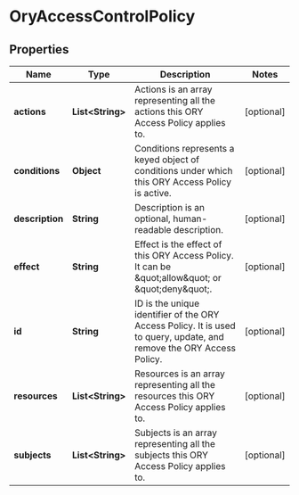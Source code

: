 

# OryAccessControlPolicy

## Properties

Name | Type | Description | Notes
------------ | ------------- | ------------- | -------------
**actions** | **List&lt;String&gt;** | Actions is an array representing all the actions this ORY Access Policy applies to. |  [optional]
**conditions** | **Object** | Conditions represents a keyed object of conditions under which this ORY Access Policy is active. |  [optional]
**description** | **String** | Description is an optional, human-readable description. |  [optional]
**effect** | **String** | Effect is the effect of this ORY Access Policy. It can be \&quot;allow\&quot; or \&quot;deny\&quot;. |  [optional]
**id** | **String** | ID is the unique identifier of the ORY Access Policy. It is used to query, update, and remove the ORY Access Policy. |  [optional]
**resources** | **List&lt;String&gt;** | Resources is an array representing all the resources this ORY Access Policy applies to. |  [optional]
**subjects** | **List&lt;String&gt;** | Subjects is an array representing all the subjects this ORY Access Policy applies to. |  [optional]



